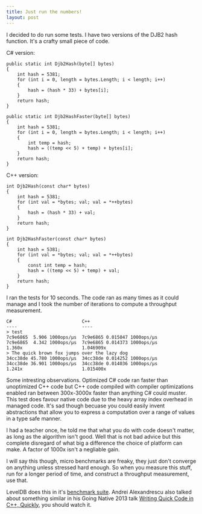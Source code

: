 ```yaml
---
title: Just run the numbers!
layout: post
---
```


I decided to do run some tests. I have two versions of the DJB2 hash function. It's a crafty small piece of code.

C# version:

    public static int Djb2Hash(byte[] bytes)
    {
        int hash = 5381;
        for (int i = 0, length = bytes.Length; i < length; i++)
        {
            hash = (hash * 33) + bytes[i];
        }
        return hash;
    }
     
    public static int Djb2HashFaster(byte[] bytes)
    {
        int hash = 5381;
        for (int i = 0, length = bytes.Length; i < length; i++)
        {
            int temp = hash;
            hash = ((temp << 5) + temp) + bytes[i];
        }
        return hash;
    }
    
C++ version:

    int Djb2Hash(const char* bytes)
    {
        int hash = 5381;
        for (int val = *bytes; val; val = *++bytes)
        {
            hash = (hash * 33) + val;
        }
        return hash;
    }
     
    int Djb2HashFaster(const char* bytes)
    {
        int hash = 5381;
        for (int val = *bytes; val; val = *++bytes)
        {
        	const int temp = hash;
            hash = ((temp << 5) + temp) + val;
        }
        return hash;
    }
    
I ran the tests for 10 seconds. The code ran as many times as it could manage and I took the number of iterations to compute a throughput measurement.

    C#                          C++
    ----                        ----
    > test
    7c9e6865  5.906 1000ops/µs  7c9e6865 0.015047 1000ops/µs
    7c9e6865  4.342 1000ops/µs  7c9e6865 0.014373 1000ops/µs
    1.360x                      1.046909x
    > The quick brown fox jumps over the lazy dog
    34cc38de 45.780 1000ops/µs  34cc38de 0.014252 1000ops/µs
    34cc38de 36.901 1000ops/µs  34cc38de 0.014036 1000ops/µs
    1.241x                      1.015400x
    
Some intresting observations. Optimized C# code ran faster than unoptimized C++ code but C++ code compiled with compiler optimizations enabled ran between 300x-3000x faster than anything C# could muster. This test does favour native code due to the heavy array index overhead in managed code. It's sad though becuase you could easily invent abstractions that allow you to express a computation over a range of values in a type safe manner.

I had a teacher once, he told me that what you do with code doesn't matter, as long as the algorithm isn't good. Well that is not bad advice but this complete disregard of what big a difference the choice of platform can make. A factor of 1000x isn't a negliable gain.

I will say this though, micro benchmarks are freaky, they just don't converge on anything unless stressed hard enough. So when you measure this stuff, run for a longer period of time, and construct a throughput measurement, use that. 

LevelDB does this in it's [benchmark suite](http://leveldb.googlecode.com/svn/trunk/doc/benchmark.html). Andrei Alexandrescu also talked about something similar in his Going Native 2013 talk [Writing Quick Code in C++, Quickly](http://channel9.msdn.com/Events/GoingNative/2013/Writing-Quick-Code-in-Cpp-Quickly), you should watch it.
